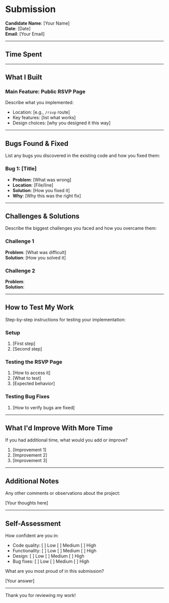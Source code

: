 # Submission

**Candidate Name**: [Your Name]  
**Date**: [Date]  
**Email**: [Your Email]

---

## Time Spent


---

## What I Built

### Main Feature: Public RSVP Page

Describe what you implemented:
- Location: [e.g., `/rsvp` route]
- Key features: [list what works]
- Design choices: [why you designed it this way]

---

## Bugs Found & Fixed

List any bugs you discovered in the existing code and how you fixed them:

### Bug 1: [Title]
- **Problem**: [What was wrong]
- **Location**: [File/line]
- **Solution**: [How you fixed it]
- **Why**: [Why this was the right fix]




---

## Challenges & Solutions

Describe the biggest challenges you faced and how you overcame them:

### Challenge 1
**Problem**: [What was difficult]  
**Solution**: [How you solved it]  

### Challenge 2
**Problem**:  
**Solution**:  

---

## How to Test My Work

Step-by-step instructions for testing your implementation:

### Setup
1. [First step]
2. [Second step]

### Testing the RSVP Page
1. [How to access it]
2. [What to test]
3. [Expected behavior]

### Testing Bug Fixes
1. [How to verify bugs are fixed]

---

## What I'd Improve With More Time

If you had additional time, what would you add or improve?

1. [Improvement 1]
2. [Improvement 2]
3. [Improvement 3]

---

## Additional Notes

Any other comments or observations about the project:

[Your thoughts here]

---

## Self-Assessment

How confident are you in:
- Code quality: [ ] Low [ ] Medium [ ] High
- Functionality: [ ] Low [ ] Medium [ ] High
- Design: [ ] Low [ ] Medium [ ] High
- Bug fixes: [ ] Low [ ] Medium [ ] High

What are you most proud of in this submission?

[Your answer]

---

Thank you for reviewing my work!
